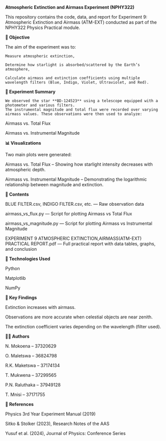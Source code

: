 **Atmospheric Extinction and Airmass Experiment (NPHY322)**

This repository contains the code, data, and report for Experiment 9: Atmospheric Extinction and Airmass (ATM-EXT) conducted as part of the NPHY322 Physics Practical module.

**📌 Objective**

The aim of the experiment was to:

    Measure atmospheric extinction,
    
    Determine how starlight is absorbed/scattered by the Earth’s atmosphere,
    
    Calculate airmass and extinction coefficients using multiple wavelength filters (Blue, Indigo, Violet, Ultraviolet, and Red).

**🧪 Experiment Summary**

    We observed the star **BD-124523** using a telescope equipped with a photometer and various filters.
    The instrumental magnitude and total flux were recorded over varying airmass values. These observations were then used to analyze:

Airmass vs. Total Flux

Airmass vs. Instrumental Magnitude

**📊 Visualizations**

Two main plots were generated:

Airmass vs. Total Flux – Showing how starlight intensity decreases with atmospheric depth.

Airmass vs. Instrumental Magnitude – Demonstrating the logarithmic relationship between magnitude and extinction.

**📁 Contents**

BLUE FILTER.csv, INDIGO FILTER.csv, etc. — Raw observation data

airmass_vs_flux.py — Script for plotting Airmass vs Total Flux

airmass_vs_magnitude.py — Script for plotting Airmass vs Instrumental Magnitude

EXPERIMENT 9 ATMOSPHERIC EXTINCTION,AIRMASS(ATM-EXT) PRACTICAL REPORT.pdf — Full practical report with data tables, graphs, and conclusion

**🧮 Technologies Used**

Python

Matplotlib

NumPy

**📌 Key Findings**

Extinction increases with airmass.

Observations are more accurate when celestial objects are near zenith.

The extinction coefficient varies depending on the wavelength (filter used).

**👨‍🔬 Authors**

N. Mokoena – 37320629

O. Maletswa – 36824798

R.K. Maketswa – 37174134

T. Mukwena – 37299565

P.N. Raluthaka – 37949128

T. Mnisi – 37171755

**📎 References**

Physics 3rd Year Experiment Manual (2019)

Sitko & Stolker (2023), Research Notes of the AAS

Yusuf et al. (2024), Journal of Physics: Conference Series

